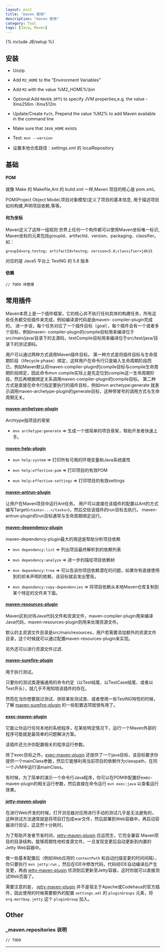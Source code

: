 ```yaml
---
layout: post
title: "maven 使用"
description: "maven 使用"
category: Tool
tags: [Java, Maven]
---
```

{% include JB/setup %}


## 安装

* Unzip

* Add `M2_HOME` to the "Environment Variables"

* Add `M2` with the value %M2_HOME%\bin

* Optional:Add `MAVEN_OPTS` to specify JVM properties,e.g. the value -Xms256m -Xmx512m

* Update/Create `Path`, Prepend the value %M2% to add Maven available in the command line

* Make sure that `JAVA_HOME` exists

* Test: `mvn --version`

* 设置本地仓库路径：settings.xml 的 localRepository


## 基础

#### POM

就像 Make 的 Makefile,Ant 的 build.xml 一样,Maven 项目的核心是 pom.xml。

POM(Project Object Model,项目对象模型)定义了项目的基本信息,
用于描述项目如何构建,声明项目依赖,等等。

#### 何为坐标

Maven定义了这样一组规则:世界上任何一个构件都可以使用Maven坐标唯一标识,
Maven坐标的元素包括groupId、artifactId、version、packaging、classifier。
如：

	groupId=org.testng; artifactId=testng; version=5.8;classifier=jdk15

对应的是 Java5 平台上 TestNG 的 5.8 版本

#### 依赖

	// TODO 待整理

## 常用插件

Maven本质上是一个插件框架，它的核心并不执行任何具体的构建任务，所有这些任务都交给插件来完成，例如编译源代码是由maven- compiler-plugin完成的。
进一步说，每个任务对应了一个插件目标（goal），每个插件会有一个或者多个目标，例如maven- compiler-plugin的compile目标用来编译位于src/main/java/目录下的主源码，testCompile目标用来编译位于src/test/java/目录下的测试源码。

用户可以通过两种方式调用Maven插件目标。
第一种方式是将插件目标与生命周期阶段（lifecycle phase）绑定，这样用户在命令行只是输入生命周期阶段而已，例如Maven默认将maven-compiler-plugin的compile目标与compile生命周期阶段绑定，因此命令mvn compile实际上是先定位到compile这一生命周期阶段，然后再根据绑定关系调用maven-compiler-plugin的compile目标。
第二种方式是直接在命令行指定要执行的插件目标，例如mvn archetype:generate 就表示调用maven-archetype-plugin的generate目标，这种带冒号的调用方式与生命周期无关。

#### [maven-archetype-plugin][archetype]

Archtype指项目的骨架

* `mvn archetype:generate` => 生成一个很简单的项目骨架，帮助开发者快速上手。


#### [maven-help-plugin][help]

* `mvn help:system` => 打印所有可用的环境变量和Java系统属性

* `mvn help:effective-pom` => 打印项目的有效POM

* `mvn help:effective-settings` => 打印项目的有效settings


#### [maven-antrun-plugin][antrun]

让用户在Maven项目中运行Ant任务。
用户可以直接在该插件的配置以Ant的方式编写Target(`<tasks>...</tasks>`)，然后交给该插件的run目标去执行。
maven-antrun-plugin的run目标通常与生命周期绑定运行。


#### [maven-dependency-plugin][dependency]

maven-dependency-plugin最大的用途是帮助分析项目依赖

* `mvn dependency:list` => 列出项目最终解析到的依赖列表

* `mvn dependency:analyze` => 进一步的描绘项目依赖树

* `mvn dependency:tree` => 可以告诉你项目依赖潜在的问题，如果你有直接使用到的却未声明的依赖，该目标就会发出警告。

* `mvn dependency:copy-dependencies` => 将项目依赖从本地Maven仓库复制到某个特定的文件夹下面。


#### [maven-resources-plugin][resources]

Maven区别对待Java代码文件和资源文件，maven-compiler-plugin用来编译Java代码，maven-resources-plugin则用来处理资源文件。

默认的主资源文件目录是src/main/resources，用户若需要添加额外的资源文件目录，这个时候就可以通过配置maven-resources-plugin来实现。

另外还可以进行资源文件过滤.


#### [maven-surefire-plugin][surefire]

用于执行测试。

只要你的测试类遵循通用的命令约定（以Test结尾、以TestCase结尾、或者以Test开头），就几乎不用知晓该插件的存在。

然而在当你想要跳过测试、排除某些测试类、或者使用一些TestNG特性的时候，了解 [maven-surefire-plugin][surefire] 的一些配置选项就很有用了。


#### [exec-maven-plugin][exec]

它能让你运行任何本地的系统程序，在某些特定情况下，运行一个Maven外部的程序可能就是最简单的问题解决方案。

该插件还允许你配置相关的程序运行参数。

除了exec目标之外，[exec-maven-plugin][exec] 还提供了一个java目标，该目标要求你提供一个mainClass参数，然后它能够利用当前项目的依赖作为classpath，在同一个JVM中运行该mainClass。

有时候，为了简单的演示一个命令行Java程序，你可以在POM中配置好exec-maven-plugin的相关运行参数，然后直接在命令运行 `mvn exec:java` 以查看运行效果。


#### [jetty-maven-plugin][jetty]

在进行Web开发的时候，打开浏览器对应用进行手动的测试几乎是无法避免的，这种测试方法通常就是将项目打包成war文件，然后部署到Web容器中，再启动容器进行验证，这显然十分耗时。

为了帮助开发者节省时间，[jetty-maven-plugin][jetty] 应运而生，它完全兼容 Maven项目的目录结构，能够周期性地检查源文件，一旦发现变更后自动更新到内置的Jetty Web容器中。

做一些基本配置后（例如Web应用的 `contextPath` 和自动扫描变更的时间间隔），你只要执行 `mvn jetty:run` ，然后在IDE中修改代码，代码经IDE自动编译后产生变更，再由 [jetty-maven-plugin][jetty] 侦测到后更新至Jetty容器，这时你就可以直接测试Web页面了。

需要注意的是， [jetty-maven-plugin][jetty] 并不是宿主于Apache或Codehaus的官方插件，因此使用的时候需要额外的配置 `settings.xml` 的 `pluginGroups` 元素，将 `org.mortbay.jetty` 这个 `pluginGroup` 加入。


## Other

### _maven.repositories 说明

	// TODO

***

[archetype]: http://maven.apache.org/archetype/maven-archetype-plugin/
[antrun]: http://maven.apache.org/plugins/maven-antrun-plugin/
[dependency]: http://maven.apache.org/plugins/maven-dependency-plugin/
[help]: http://maven.apache.org/plugins/maven-help-plugin/
[resources]: http://maven.apache.org/plugins/maven-resources-plugin/
[surefire]: http://maven.apache.org/plugins/maven-surefire-plugin/
[exec]: http://mojo.codehaus.org/exec-maven-plugin/
[jetty]: http://wiki.eclipse.org/Jetty/Feature/Jetty_Maven_Plugin

